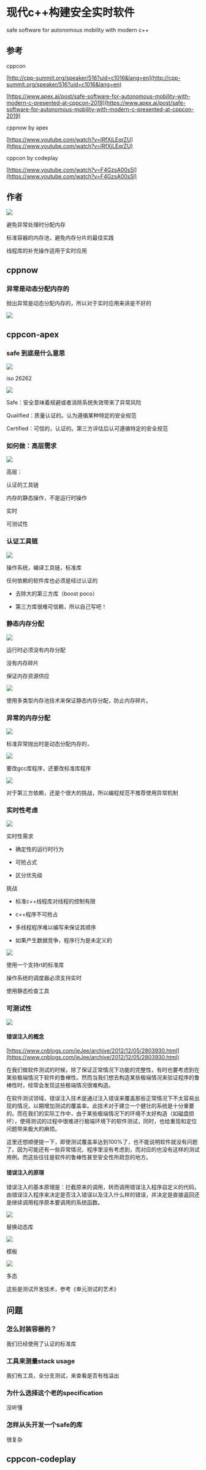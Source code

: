 # 现代c++构建安全实时软件

safe software for autonomous mobility with modern c++

## 参考

cppcon

[http://cpp-summit.org/speaker/516?uid=c1016&lang=en](http://cpp-summit.org/speaker/516?uid=c1016&lang=en)

[https://www.apex.ai/post/safe-software-for-autonomous-mobility-with-modern-c-presented-at-cppcon-2019](https://www.apex.ai/post/safe-software-for-autonomous-mobility-with-modern-c-presented-at-cppcon-2019)

cppnow by apex

[https://www.youtube.com/watch?v=lRfXjLEqrZU](https://www.youtube.com/watch?v=lRfXjLEqrZU)

cppcon by codeplay

[https://www.youtube.com/watch?v=F4GzsA00s5I](https://www.youtube.com/watch?v=F4GzsA00s5I)

## 作者

![](https://tcs.teambition.net/storage/3126bd0710c22b0848f14d5b096d05dd3493?Signature=eyJhbGciOiJIUzI1NiIsInR5cCI6IkpXVCJ9.eyJBcHBJRCI6IjU5Mzc3MGZmODM5NjMyMDAyZTAzNThmMSIsIl9hcHBJZCI6IjU5Mzc3MGZmODM5NjMyMDAyZTAzNThmMSIsIl9vcmdhbml6YXRpb25JZCI6IiIsImV4cCI6MTY3MjA0Njg4MSwiaWF0IjoxNjcxNDQyMDgxLCJyZXNvdXJjZSI6Ii9zdG9yYWdlLzMxMjZiZDA3MTBjMjJiMDg0OGYxNGQ1YjA5NmQwNWRkMzQ5MyJ9.ddwkpv8kygN1pMCds5kTDQAI8CKNldqOH0hvGGpD2o8&download=image.png "")

避免异常处理时分配内存

标准容器的内存池，避免内存分片的最佳实践

线程库的补充操作适用于实时应用

## cppnow

### 异常是动态分配内存的

抛出异常是动态分配内存的，所以对于实时应用来讲是不好的

![](https://tcs.teambition.net/storage/31264fdd30a5c180420159f855e7cc85a304?Signature=eyJhbGciOiJIUzI1NiIsInR5cCI6IkpXVCJ9.eyJBcHBJRCI6IjU5Mzc3MGZmODM5NjMyMDAyZTAzNThmMSIsIl9hcHBJZCI6IjU5Mzc3MGZmODM5NjMyMDAyZTAzNThmMSIsIl9vcmdhbml6YXRpb25JZCI6IiIsImV4cCI6MTY3MjA0Njg4MSwiaWF0IjoxNjcxNDQyMDgxLCJyZXNvdXJjZSI6Ii9zdG9yYWdlLzMxMjY0ZmRkMzBhNWMxODA0MjAxNTlmODU1ZTdjYzg1YTMwNCJ9.o0Gnf7Grd_QywQw7CfC7IhfTwJmkvxc8ZaTZdyLIZkY&download=image.png "")

## cppcon-apex

### safe 到底是什么意思

![](https://tcs.teambition.net/storage/31264e33c73b9979249ab28ebc86077fd8f6?Signature=eyJhbGciOiJIUzI1NiIsInR5cCI6IkpXVCJ9.eyJBcHBJRCI6IjU5Mzc3MGZmODM5NjMyMDAyZTAzNThmMSIsIl9hcHBJZCI6IjU5Mzc3MGZmODM5NjMyMDAyZTAzNThmMSIsIl9vcmdhbml6YXRpb25JZCI6IiIsImV4cCI6MTY3MjA0Njg4MSwiaWF0IjoxNjcxNDQyMDgxLCJyZXNvdXJjZSI6Ii9zdG9yYWdlLzMxMjY0ZTMzYzczYjk5NzkyNDlhYjI4ZWJjODYwNzdmZDhmNiJ9.ZQGBggqWv_l3nA6sJtqzC_BhL_yiSvc_Hehuv3i80ME&download=image.png "")

iso 26262

![](https://tcs.teambition.net/storage/31261a7a97b7411754e0768f135c26c9c314?Signature=eyJhbGciOiJIUzI1NiIsInR5cCI6IkpXVCJ9.eyJBcHBJRCI6IjU5Mzc3MGZmODM5NjMyMDAyZTAzNThmMSIsIl9hcHBJZCI6IjU5Mzc3MGZmODM5NjMyMDAyZTAzNThmMSIsIl9vcmdhbml6YXRpb25JZCI6IiIsImV4cCI6MTY3MjA0Njg4MSwiaWF0IjoxNjcxNDQyMDgxLCJyZXNvdXJjZSI6Ii9zdG9yYWdlLzMxMjYxYTdhOTdiNzQxMTc1NGUwNzY4ZjEzNWMyNmM5YzMxNCJ9.Vw8-yAvP0sfkf38CMSQidR4LwAeaKM2L1BDnWE2dkKY&download=image.png "")

Safe：安全意味着规避或者消除系统失效带来了异常风险

Qualified：质量认证的。认为遵循某种特定的安全规范

Certified：可信的，认证的。第三方评估后认可遵循特定的安全规范

### 如何做：高层需求

![](https://tcs.teambition.net/storage/3126e555568179d950eadd61434b24bb4ef4?Signature=eyJhbGciOiJIUzI1NiIsInR5cCI6IkpXVCJ9.eyJBcHBJRCI6IjU5Mzc3MGZmODM5NjMyMDAyZTAzNThmMSIsIl9hcHBJZCI6IjU5Mzc3MGZmODM5NjMyMDAyZTAzNThmMSIsIl9vcmdhbml6YXRpb25JZCI6IiIsImV4cCI6MTY3MjA0Njg4MSwiaWF0IjoxNjcxNDQyMDgxLCJyZXNvdXJjZSI6Ii9zdG9yYWdlLzMxMjZlNTU1NTY4MTc5ZDk1MGVhZGQ2MTQzNGIyNGJiNGVmNCJ9.-Ut1z8-eA5HidXW44FtLB9ZlIICRyOWCF8gad3u5XVk&download=image.png "")

高层：

认证的工具链

内存的静态操作，不是运行时操作

实时

可测试性

### 认证工具链

![](https://tcs.teambition.net/storage/3126c021f5fb6aaa670539a31d4fde4d43a7?Signature=eyJhbGciOiJIUzI1NiIsInR5cCI6IkpXVCJ9.eyJBcHBJRCI6IjU5Mzc3MGZmODM5NjMyMDAyZTAzNThmMSIsIl9hcHBJZCI6IjU5Mzc3MGZmODM5NjMyMDAyZTAzNThmMSIsIl9vcmdhbml6YXRpb25JZCI6IiIsImV4cCI6MTY3MjA0Njg4MSwiaWF0IjoxNjcxNDQyMDgxLCJyZXNvdXJjZSI6Ii9zdG9yYWdlLzMxMjZjMDIxZjVmYjZhYWE2NzA1MzlhMzFkNGZkZTRkNDNhNyJ9.NsnHBt-m9Aa_go4HI2xYTeyEGiFcSqkaEB2y2YjIjB8&download=image.png "")

操作系统，编译工具链，标准库

任何依赖的软件库也必须是经过认证的

- 去除大的第三方库（boost poco）

- 第三方库很难可信赖，所以自己写吧！

### 静态内存分配

![](https://tcs.teambition.net/storage/3126cf7dde806bc60f4712bde1b1572cc71c?Signature=eyJhbGciOiJIUzI1NiIsInR5cCI6IkpXVCJ9.eyJBcHBJRCI6IjU5Mzc3MGZmODM5NjMyMDAyZTAzNThmMSIsIl9hcHBJZCI6IjU5Mzc3MGZmODM5NjMyMDAyZTAzNThmMSIsIl9vcmdhbml6YXRpb25JZCI6IiIsImV4cCI6MTY3MjA0Njg4MSwiaWF0IjoxNjcxNDQyMDgxLCJyZXNvdXJjZSI6Ii9zdG9yYWdlLzMxMjZjZjdkZGU4MDZiYzYwZjQ3MTJiZGUxYjE1NzJjYzcxYyJ9.hTyJQ5U_EicNrv6Lma8Oow42bpIYTIKrb9J5l_MtEaA&download=image.png "")

运行时必须没有内存分配

没有内存碎片

保证内存资源供应

![](https://tcs.teambition.net/storage/312677cf36c05888168ec2c3a05dda4506e3?Signature=eyJhbGciOiJIUzI1NiIsInR5cCI6IkpXVCJ9.eyJBcHBJRCI6IjU5Mzc3MGZmODM5NjMyMDAyZTAzNThmMSIsIl9hcHBJZCI6IjU5Mzc3MGZmODM5NjMyMDAyZTAzNThmMSIsIl9vcmdhbml6YXRpb25JZCI6IiIsImV4cCI6MTY3MjA0Njg4MSwiaWF0IjoxNjcxNDQyMDgxLCJyZXNvdXJjZSI6Ii9zdG9yYWdlLzMxMjY3N2NmMzZjMDU4ODgxNjhlYzJjM2EwNWRkYTQ1MDZlMyJ9.sq8uIp6zFWawT50gxLQysFBXIkR1hQj81mnUqwb_MlA&download=image.png "")

使用多类型内存池技术来保证静态内存分配，防止内存碎片。

### 异常的内存分配

![](https://tcs.teambition.net/storage/312680fcde738791c971453a9929e84055d7?Signature=eyJhbGciOiJIUzI1NiIsInR5cCI6IkpXVCJ9.eyJBcHBJRCI6IjU5Mzc3MGZmODM5NjMyMDAyZTAzNThmMSIsIl9hcHBJZCI6IjU5Mzc3MGZmODM5NjMyMDAyZTAzNThmMSIsIl9vcmdhbml6YXRpb25JZCI6IiIsImV4cCI6MTY3MjA0Njg4MSwiaWF0IjoxNjcxNDQyMDgxLCJyZXNvdXJjZSI6Ii9zdG9yYWdlLzMxMjY4MGZjZGU3Mzg3OTFjOTcxNDUzYTk5MjllODQwNTVkNyJ9.T4yThNdhSjRiEU9HCjcfHIdFkXk6DCcyNaKWcXjF3ZM&download=image.png "")

标准异常抛出时是动态分配内存的，

![](https://tcs.teambition.net/storage/312698a6b5736ba2c08a9e17b464561e38c9?Signature=eyJhbGciOiJIUzI1NiIsInR5cCI6IkpXVCJ9.eyJBcHBJRCI6IjU5Mzc3MGZmODM5NjMyMDAyZTAzNThmMSIsIl9hcHBJZCI6IjU5Mzc3MGZmODM5NjMyMDAyZTAzNThmMSIsIl9vcmdhbml6YXRpb25JZCI6IiIsImV4cCI6MTY3MjA0Njg4MSwiaWF0IjoxNjcxNDQyMDgxLCJyZXNvdXJjZSI6Ii9zdG9yYWdlLzMxMjY5OGE2YjU3MzZiYTJjMDhhOWUxN2I0NjQ1NjFlMzhjOSJ9.E8iL8R7UjI-5kKutynzr8RjiwAelTL_G-tGBNFmw6eI&download=image.png "")

要改gcc库程序，还要改标准库程序

![](https://tcs.teambition.net/storage/3126a695c10c38be669f92ad6d73310139e4?Signature=eyJhbGciOiJIUzI1NiIsInR5cCI6IkpXVCJ9.eyJBcHBJRCI6IjU5Mzc3MGZmODM5NjMyMDAyZTAzNThmMSIsIl9hcHBJZCI6IjU5Mzc3MGZmODM5NjMyMDAyZTAzNThmMSIsIl9vcmdhbml6YXRpb25JZCI6IiIsImV4cCI6MTY3MjA0Njg4MSwiaWF0IjoxNjcxNDQyMDgxLCJyZXNvdXJjZSI6Ii9zdG9yYWdlLzMxMjZhNjk1YzEwYzM4YmU2NjlmOTJhZDZkNzMzMTAxMzllNCJ9.U8O46gx8GBgLQyFN3Ng24IRY5pxs_4YdneQ8Ht9f6kw&download=image.png "")

对于第三方依赖，还是个很大的挑战，所以编程规范不推荐使用异常机制

### 实时性考虑

![](https://tcs.teambition.net/storage/31266831b60477d0d06acf0b813e99fa72ae?Signature=eyJhbGciOiJIUzI1NiIsInR5cCI6IkpXVCJ9.eyJBcHBJRCI6IjU5Mzc3MGZmODM5NjMyMDAyZTAzNThmMSIsIl9hcHBJZCI6IjU5Mzc3MGZmODM5NjMyMDAyZTAzNThmMSIsIl9vcmdhbml6YXRpb25JZCI6IiIsImV4cCI6MTY3MjA0Njg4MSwiaWF0IjoxNjcxNDQyMDgxLCJyZXNvdXJjZSI6Ii9zdG9yYWdlLzMxMjY2ODMxYjYwNDc3ZDBkMDZhY2YwYjgxM2U5OWZhNzJhZSJ9.GmCX6IQ7zsaiUCHV6xiRUZLaNqY9_WB486wHLiLQdVY&download=image.png "")

实时性需求

- 确定性的运行时行为

- 可抢占式

- 区分优先级

挑战

- 标准c++线程库对线程的控制有限

- c++程序不可抢占

- 多线程程序难以编写来保证其顺序

- 如果产生数据竞争，程序行为是未定义的

![](https://tcs.teambition.net/storage/31261c239e560560de49296efde4cdfa6799?Signature=eyJhbGciOiJIUzI1NiIsInR5cCI6IkpXVCJ9.eyJBcHBJRCI6IjU5Mzc3MGZmODM5NjMyMDAyZTAzNThmMSIsIl9hcHBJZCI6IjU5Mzc3MGZmODM5NjMyMDAyZTAzNThmMSIsIl9vcmdhbml6YXRpb25JZCI6IiIsImV4cCI6MTY3MjA0Njg4MSwiaWF0IjoxNjcxNDQyMDgxLCJyZXNvdXJjZSI6Ii9zdG9yYWdlLzMxMjYxYzIzOWU1NjA1NjBkZTQ5Mjk2ZWZkZTRjZGZhNjc5OSJ9.kIrLCGwsdlmpqBjHSDFZLE4kTxdPMFH7XKIkerCFuc8&download=image.png "")

使用一个支持rt的标准库

操作系统的调度器必须支持实时

使用静态检查工具

### 可测试性

![](https://tcs.teambition.net/storage/31263bbd3529b1c5f2c018cc1cfae1b9cb82?Signature=eyJhbGciOiJIUzI1NiIsInR5cCI6IkpXVCJ9.eyJBcHBJRCI6IjU5Mzc3MGZmODM5NjMyMDAyZTAzNThmMSIsIl9hcHBJZCI6IjU5Mzc3MGZmODM5NjMyMDAyZTAzNThmMSIsIl9vcmdhbml6YXRpb25JZCI6IiIsImV4cCI6MTY3MjA0Njg4MSwiaWF0IjoxNjcxNDQyMDgxLCJyZXNvdXJjZSI6Ii9zdG9yYWdlLzMxMjYzYmJkMzUyOWIxYzVmMmMwMThjYzFjZmFlMWI5Y2I4MiJ9.ls5wRcTM3C3cpQS3qthStHCa_EwV8xKata31t7kBfsQ&download=image.png "")



#### 错误注入的概念

[https://www.cnblogs.com/jeJee/archive/2012/12/05/2803930.html](https://www.cnblogs.com/jeJee/archive/2012/12/05/2803930.html)

在我们做软件测试的时候，除了保证正常情况下功能的完整性，有时也要考虑到在某些极端情况下软件的鲁棒性。然而当我们想去构造某些极端情况来验证程序的鲁棒性时，经常会发现这些极端情况很难构造。

在软件测试领域，错误注入技术是通过注入错误来覆盖那些正常情况下不太容易出现的情况，以期增加测试的覆盖率。此技术对于建立一个健壮的系统是十分重要的。而在我们的实际工作中，由于某些极端情况下的环境不太好构造（如磁盘损坏），使得测试的过程中很难进行极端环境下的软件测试，同时，也给重现和定位问题带来极大的麻烦。

这里还想顺便提一下，即使测试覆盖率达到100%了，也不能说明软件就没有问题了。因为可能还有一些异常情况，程序里没有考虑到，而对应的也没有这样的测试用例。而这些往往是软件的鲁棒性甚至安全性所疏忽的地方。

#### 错误注入的原理

错误注入的基本原理是：拦截原来的调用，转而调用错误注入程序自定义的代码，由错误注入程序来决定是否注入错误以及注入什么样的错误，并决定是直接返回还是继续调用程序原本要调用的系统函数。

![](https://tcs.teambition.net/storage/31260d67e93252752d34176c5b67779ec3c0?Signature=eyJhbGciOiJIUzI1NiIsInR5cCI6IkpXVCJ9.eyJBcHBJRCI6IjU5Mzc3MGZmODM5NjMyMDAyZTAzNThmMSIsIl9hcHBJZCI6IjU5Mzc3MGZmODM5NjMyMDAyZTAzNThmMSIsIl9vcmdhbml6YXRpb25JZCI6IiIsImV4cCI6MTY3MjA0Njg4MSwiaWF0IjoxNjcxNDQyMDgxLCJyZXNvdXJjZSI6Ii9zdG9yYWdlLzMxMjYwZDY3ZTkzMjUyNzUyZDM0MTc2YzViNjc3NzllYzNjMCJ9.RwMo35XWYdfvznQXkhiY2v9Ur9_H5742Ewil9TKsiUs&download=image.png "")

替换动态库

![](https://tcs.teambition.net/storage/3126b01d150bfd8f10f83be74ade58cd3de2?Signature=eyJhbGciOiJIUzI1NiIsInR5cCI6IkpXVCJ9.eyJBcHBJRCI6IjU5Mzc3MGZmODM5NjMyMDAyZTAzNThmMSIsIl9hcHBJZCI6IjU5Mzc3MGZmODM5NjMyMDAyZTAzNThmMSIsIl9vcmdhbml6YXRpb25JZCI6IiIsImV4cCI6MTY3MjA0Njg4MSwiaWF0IjoxNjcxNDQyMDgxLCJyZXNvdXJjZSI6Ii9zdG9yYWdlLzMxMjZiMDFkMTUwYmZkOGYxMGY4M2JlNzRhZGU1OGNkM2RlMiJ9.puqCLyzqT6YPHJW_YH_e-MntbD-G8YHkHyKVeprLT1M&download=image.png "")

模板

![](https://tcs.teambition.net/storage/312618f09ccd86363d44bdb863c2b5a81514?Signature=eyJhbGciOiJIUzI1NiIsInR5cCI6IkpXVCJ9.eyJBcHBJRCI6IjU5Mzc3MGZmODM5NjMyMDAyZTAzNThmMSIsIl9hcHBJZCI6IjU5Mzc3MGZmODM5NjMyMDAyZTAzNThmMSIsIl9vcmdhbml6YXRpb25JZCI6IiIsImV4cCI6MTY3MjA0Njg4MSwiaWF0IjoxNjcxNDQyMDgxLCJyZXNvdXJjZSI6Ii9zdG9yYWdlLzMxMjYxOGYwOWNjZDg2MzYzZDQ0YmRiODYzYzJiNWE4MTUxNCJ9.UOJNng4xb-w0nX4ehGVyq6cMarJzwgAErYi3S4JYG0M&download=image.png "")

多态

这些是测试开发技术，参考《单元测试的艺术》

## 问题

### 怎么封装容器的？

我们已经使用了认证的标准库

### 工具来测量stack usage

我们有工具，全分支测试，来查看是否有栈溢出

### 为什么选择这个老的specification

没听懂

### 怎样从头开发一个safe的库

很复杂

## cppcon-codeplay




